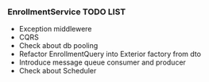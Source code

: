 ### EnrollmentService TODO LIST

- Exception middlewere
- CQRS
- Check about db pooling
- Refactor EnrollmentQuery into Exterior factory from dto
- Introduce message queue consumer and producer
- Check about Scheduler
